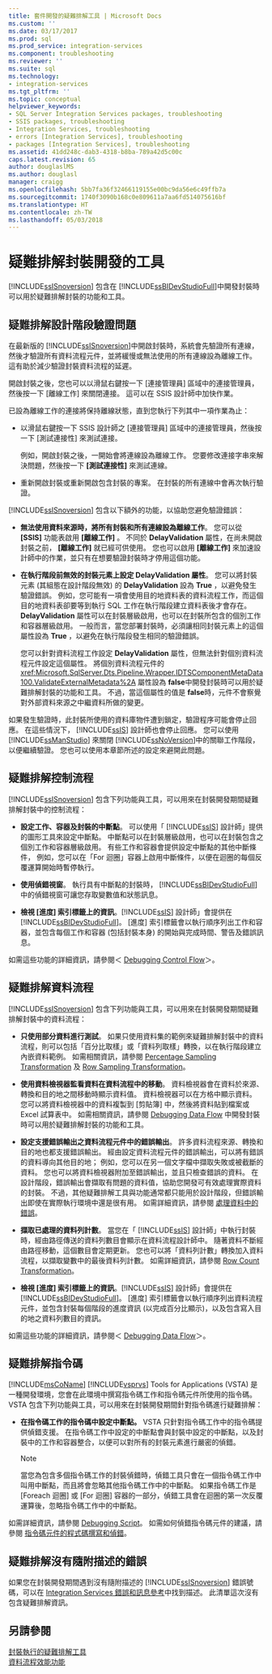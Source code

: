 ```yaml
---
title: 套件開發的疑難排解工具 | Microsoft Docs
ms.custom: ''
ms.date: 03/17/2017
ms.prod: sql
ms.prod_service: integration-services
ms.component: troubleshooting
ms.reviewer: ''
ms.suite: sql
ms.technology:
- integration-services
ms.tgt_pltfrm: ''
ms.topic: conceptual
helpviewer_keywords:
- SQL Server Integration Services packages, troubleshooting
- SSIS packages, troubleshooting
- Integration Services, troubleshooting
- errors [Integration Services], troubleshooting
- packages [Integration Services], troubleshooting
ms.assetid: 41dd248c-dab3-4318-b8ba-789a42d5c00c
caps.latest.revision: 65
author: douglaslMS
ms.author: douglasl
manager: craigg
ms.openlocfilehash: 5bb7fa36f32466119155e00bc9da56e6c49ffb7a
ms.sourcegitcommit: 1740f3090b168c0e809611a7aa6fd514075616bf
ms.translationtype: HT
ms.contentlocale: zh-TW
ms.lasthandoff: 05/03/2018
---
```

# <a name="troubleshooting-tools-for-package-development"></a>疑難排解封裝開發的工具
  [!INCLUDE[ssISnoversion](../../includes/ssisnoversion-md.md)] 包含在 [!INCLUDE[ssBIDevStudioFull](../../includes/ssbidevstudiofull-md.md)]中開發封裝時可以用於疑難排解封裝的功能和工具。  
  
## <a name="troubleshooting-design-time-validation-issues"></a>疑難排解設計階段驗證問題  
 在最新版的 [!INCLUDE[ssISnoversion](../../includes/ssisnoversion-md.md)]中開啟封裝時，系統會先驗證所有連線，然後才驗證所有資料流程元件，並將緩慢或無法使用的所有連線設為離線工作。 這有助於減少驗證封裝資料流程的延遲。  
  
 開啟封裝之後，您也可以以滑鼠右鍵按一下 [連接管理員] 區域中的連接管理員，然後按一下 [離線工作] 來關閉連接。 這可以在 SSIS 設計師中加快作業。  
  
 已設為離線工作的連接將保持離線狀態，直到您執行下列其中一項作業為止：  
  
-   以滑鼠右鍵按一下 SSIS 設計師之 [連接管理員] 區域中的連接管理員，然後按一下 [測試連接性] 來測試連接。  
  
     例如，開啟封裝之後，一開始會將連線設為離線工作。 您要修改連接字串來解決問題，然後按一下 **[測試連接性]** 來測試連線。  
  
-   重新開啟封裝或重新開啟包含封裝的專案。 在封裝的所有連線中會再次執行驗證。  
  
 [!INCLUDE[ssISnoversion](../../includes/ssisnoversion-md.md)] 包含以下額外的功能，以協助您避免驗證錯誤：  
  
-   **無法使用資料來源時，將所有封裝和所有連線設為離線工作**。 您可以從 **[SSIS]** 功能表啟用 **[離線工作]** 。 不同於 **DelayValidation** 屬性，在尚未開啟封裝之前， **[離線工作]** 就已經可供使用。 您也可以啟用 **[離線工作]** 來加速設計師中的作業，並只有在想要驗證封裝時才停用這個功能。  
  
-   **在執行階段前無效的封裝元素上設定 DelayValidation 屬性**。 您可以將封裝元素 (其組態在設計階段無效) 的 **DelayValidation** 設為 **True** ，以避免發生驗證錯誤。 例如，您可能有一項會使用目的地資料表的資料流程工作，而這個目的地資料表卻要等到執行 SQL 工作在執行階段建立資料表後才會存在。 **DelayValidation** 屬性可以在封裝層級啟用，也可以在封裝所包含的個別工作和容器層級啟用。 一般而言，當您部署封裝時，必須讓相同封裝元素上的這個屬性設為 **True** ，以避免在執行階段發生相同的驗證錯誤。  
  
     您可以針對資料流程工作設定 **DelayValidation** 屬性，但無法針對個別資料流程元件設定這個屬性。 將個別資料流程元件的 <xref:Microsoft.SqlServer.Dts.Pipeline.Wrapper.IDTSComponentMetaData100.ValidateExternalMetadata%2A> 屬性設為 **false**中開發封裝時可以用於疑難排解封裝的功能和工具。 不過，當這個屬性的值是 **false**時，元件不會察覺對外部資料來源之中繼資料所做的變更。  
  
 如果發生驗證時，此封裝所使用的資料庫物件遭到鎖定，驗證程序可能會停止回應。 在這些情況下， [!INCLUDE[ssIS](../../includes/ssis-md.md)] 設計師也會停止回應。 您可以使用 [!INCLUDE[ssManStudio](../../includes/ssmanstudio-md.md)] 來關閉 [!INCLUDE[ssNoVersion](../../includes/ssnoversion-md.md)]中的關聯工作階段，以便繼續驗證。 您也可以使用本章節所述的設定來避開此問題。  
  
## <a name="troubleshooting-control-flow"></a>疑難排解控制流程  
 [!INCLUDE[ssISnoversion](../../includes/ssisnoversion-md.md)] 包含下列功能與工具，可以用來在封裝開發期間疑難排解封裝中的控制流程：  
  
-   **設定工作、容器及封裝的中斷點**。 可以使用「 [!INCLUDE[ssIS](../../includes/ssis-md.md)] 設計師」提供的圖形工具來設定中斷點。 中斷點可以在封裝層級啟用，也可以在封裝包含之個別工作和容器層級啟用。 有些工作和容器會提供設定中斷點的其他中斷條件， 例如，您可以在「For 迴圈」容器上啟用中斷條件，以便在迴圈的每個反覆運算開始時暫停執行。  
  
-   **使用偵錯視窗**。 執行具有中斷點的封裝時， [!INCLUDE[ssBIDevStudioFull](../../includes/ssbidevstudiofull-md.md)] 中的偵錯視窗可讓您存取變數值和狀態訊息。  
  
-   **檢視 [進度] 索引標籤上的資訊**。[!INCLUDE[ssIS](../../includes/ssis-md.md)] 設計師」會提供在 [!INCLUDE[ssBIDevStudioFull](../../includes/ssbidevstudiofull-md.md)]。 [進度] 索引標籤會以執行順序列出工作和容器，並包含每個工作和容器 (包括封裝本身) 的開始與完成時間、警告及錯誤訊息。  
  
 如需這些功能的詳細資訊，請參閱＜ [Debugging Control Flow](../../integration-services/troubleshooting/debugging-control-flow.md)＞。  
  
## <a name="troubleshooting-data-flow"></a>疑難排解資料流程  
 [!INCLUDE[ssISnoversion](../../includes/ssisnoversion-md.md)] 包含下列功能與工具，可以用來在封裝開發期間疑難排解封裝中的資料流程：  
  
-   **只使用部分資料進行測試**。 如果只使用資料集的範例來疑難排解封裝中的資料流程，則可以包括「百分比取樣」或「資料列取樣」轉換，以在執行階段建立內嵌資料範例。 如需相關資訊，請參閱 [Percentage Sampling Transformation](../../integration-services/data-flow/transformations/percentage-sampling-transformation.md) 及 [Row Sampling Transformation](../../integration-services/data-flow/transformations/row-sampling-transformation.md)。  
  
-   **使用資料檢視器監看資料在資料流程中的移動**。 資料檢視器會在資料於來源、轉換和目的地之間移動時顯示資料值。 資料檢視器可以在方格中顯示資料。 您可以將資料檢視器中的資料複製到 [剪貼簿] 中，然後將資料貼到檔案或 Excel 試算表中。 如需相關資訊，請參閱 [Debugging Data Flow](../../integration-services/troubleshooting/debugging-data-flow.md) 中開發封裝時可以用於疑難排解封裝的功能和工具。  
  
-   **設定支援錯誤輸出之資料流程元件中的錯誤輸出**。 許多資料流程來源、轉換和目的地也都支援錯誤輸出。 經由設定資料流程元件的錯誤輸出，可以將有錯誤的資料導向其他目的地； 例如，您可以在另一個文字檔中擷取失敗或被截斷的資料。 您也可以將資料檢視器附加至錯誤輸出，並且只檢查錯誤的資料。 在設計階段，錯誤輸出會擷取有問題的資料值，協助您開發可有效處理實際資料的封裝。 不過，其他疑難排解工具與功能通常都只能用於設計階段，但錯誤輸出即使在實際執行環境中還是很有用。 如需詳細資訊，請參閱 [處理資料中的錯誤](../../integration-services/data-flow/error-handling-in-data.md)。  
  
-   **擷取已處理的資料列計數**。 當您在「 [!INCLUDE[ssIS](../../includes/ssis-md.md)] 設計師」中執行封裝時，經由路徑傳送的資料列數目會顯示在資料流程設計師中。 隨著資料不斷經由路徑移動，這個數目會定期更新。 您也可以將「資料列計數」轉換加入資料流程，以擷取變數中的最後資料列計數。 如需詳細資訊，請參閱 [Row Count Transformation](../../integration-services/data-flow/transformations/row-count-transformation.md)。  
  
-   **檢視 [進度] 索引標籤上的資訊**。[!INCLUDE[ssIS](../../includes/ssis-md.md)] 設計師」會提供在 [!INCLUDE[ssBIDevStudioFull](../../includes/ssbidevstudiofull-md.md)]。 [進度] 索引標籤會以執行順序列出資料流程元件，並包含封裝每個階段的進度資訊 (以完成百分比顯示)，以及包含寫入目的地之資料列數目的資訊。  
  
 如需這些功能的詳細資訊，請參閱＜ [Debugging Data Flow](../../integration-services/troubleshooting/debugging-data-flow.md)＞。  
  
## <a name="troubleshooting-scripts"></a>疑難排解指令碼  
 [!INCLUDE[msCoName](../../includes/msconame-md.md)] [!INCLUDE[vsprvs](../../includes/vsprvs-md.md)] Tools for Applications (VSTA) 是一種開發環境，您會在此環境中撰寫指令碼工作和指令碼元件所使用的指令碼。 VSTA 包含下列功能與工具，可以用來在封裝開發期間針對指令碼進行疑難排解：  
  
-   **在指令碼工作的指令碼中設定中斷點。** VSTA 只針對指令碼工作中的指令碼提供偵錯支援。 在指令碼工作中設定的中斷點會與封裝中設定的中斷點，以及封裝中的工作和容器整合，以便可以對所有的封裝元素進行嚴密的偵錯。  
  
    > [!NOTE]  
    >  當您為包含多個指令碼工作的封裝偵錯時，偵錯工具只會在一個指令碼工作中叫用中斷點，而且將會忽略其他指令碼工作中的中斷點。 如果指令碼工作是 [Foreach 迴圈] 或 [For 迴圈] 容器的一部分，偵錯工具會在迴圈的第一次反覆運算後，忽略指令碼工作中的中斷點。  
  
 如需詳細資訊，請參閱 [Debugging Script](../../integration-services/troubleshooting/debugging-script.md)。 如需如何偵錯指令碼元件的建議，請參閱 [指令碼元件的程式碼撰寫和偵錯](../../integration-services/extending-packages-scripting/data-flow-script-component/coding-and-debugging-the-script-component.md)。  
  
## <a name="troubleshooting-errors-without-a-description"></a>疑難排解沒有隨附描述的錯誤  
 如果您在封裝開發期間遇到沒有隨附描述的 [!INCLUDE[ssISnoversion](../../includes/ssisnoversion-md.md)] 錯誤號碼，可以在 [Integration Services 錯誤和訊息參考](../../integration-services/integration-services-error-and-message-reference.md)中找到描述。 此清單這次沒有包含疑難排解資訊。  
  
## <a name="see-also"></a>另請參閱  
 [封裝執行的疑難排解工具](../../integration-services/troubleshooting/troubleshooting-tools-for-package-execution.md)   
 [資料流程效能功能](../../integration-services/data-flow/data-flow-performance-features.md)  
  
  
